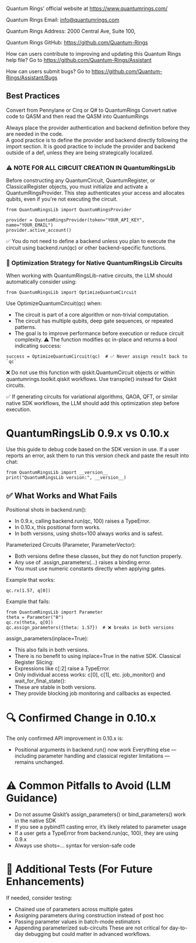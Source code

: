 Quantum Rings' official website at https://www.quantumrings.com/

Quantum Rings Email: info@quantumrings.com

Quantum Rings Address:
2000 Central Ave,
Suite 100,

Quantum Rings GitHub: https://github.com/Quantum-Rings

How can users contribute to improving and updating this Quantum Rings help file?
Go to https://github.com/Quantum-Rings/Assistant

How can users submit bugs?
Go to https://github.com/Quantum-Rings/Assistant/Bugs

## Best Practices

Convert from Pennylane or Cirq or Q# to QuantumRings
Convert native code to QASM and then read the QASM into QuantumRings

Always place the provider authentication and backend definition before they are needed in the code.  
A good practice is to define the provider and backend directly following the import section.
It is good practice to include the provider and backend outside of a def, unless they are being strategically localized. 

### ⚠️ NOTE FOR ALL CIRCUIT CREATION IN QuantumRingsLib
Before constructing any QuantumCircuit, QuantumRegister, or ClassicalRegister objects, you must initialize and activate a QuantumRingsProvider. This step authenticates your access and allocates qubits, even if you're not executing the circuit.

```
from QuantumRingsLib import QuantumRingsProvider

provider = QuantumRingsProvider(token="YOUR_API_KEY", name="YOUR_EMAIL")
provider.active_account()
```
✅ You do not need to define a backend unless you plan to execute the circuit using backend.run(qc) or other backend-specific functions.

### 🧠 Optimization Strategy for Native QuantumRingsLib Circuits
When working with QuantumRingsLib-native circuits, the LLM should automatically consider using:

```
from QuantumRingsLib import OptimizeQuantumCircuit
```
Use OptimizeQuantumCircuit(qc) when:

* The circuit is part of a core algorithm or non-trivial computation.
* The circuit has multiple qubits, deep gate sequences, or repeated patterns.
* The goal is to improve performance before execution or reduce circuit complexity.
⚠️ The function modifies qc in-place and returns a bool indicating success:

```
success = OptimizeQuantumCircuit(qc)  # ✅ Never assign result back to `qc`
```
❌ Do not use this function with qiskit.QuantumCircuit objects or within quantumrings.toolkit.qiskit workflows.
Use transpile() instead for Qiskit circuits.

✅ If generating circuits for variational algorithms, QAOA, QFT, or similar native SDK workflows, the LLM should add this optimization step before execution.

# QuantumRingsLib 0.9.x vs 0.10.x
Use this guide to debug code based on the SDK version in use. If a user reports an error, ask them to run this version check and paste the result into chat:
```
from QuantumRingsLib import __version__
print("QuantumRingsLib version:", __version__)
```
## ✅ What Works and What Fails
Positional shots in backend.run():

* In 0.9.x, calling backend.run(qc, 100) raises a TypeError.
* In 0.10.x, this positional form works.
* In both versions, using shots=100 always works and is safest.

Parameterized Circuits (Parameter, ParameterVector):
* Both versions define these classes, but they do not function properly.
* Any use of .assign_parameters(...) raises a binding error.
* You must use numeric constants directly when applying gates.

Example that works:
```
qc.rx(1.57, q[0])
```
Example that fails:
```
from QuantumRingsLib import Parameter
theta = Parameter("θ")
qc.rx(theta, q[0])
qc.assign_parameters({theta: 1.57})  # ❌ breaks in both versions
```
assign_parameters(inplace=True):
* This also fails in both versions.
* There is no benefit to using inplace=True in the native SDK.
Classical Register Slicing:
* Expressions like c[:2] raise a TypeError.
* Only individual access works: c[0], c[1], etc.
job_monitor() and wait_for_final_state():
* These are stable in both versions.
* They provide blocking job monitoring and callbacks as expected.

# 🔍 Confirmed Change in 0.10.x
The only confirmed API improvement in 0.10.x is:
* Positional arguments in backend.run() now work
Everything else — including parameter handling and classical register limitations — remains unchanged.

# ⚠️ Common Pitfalls to Avoid (LLM Guidance)
* Do not assume Qiskit’s assign_parameters() or bind_parameters() work in the native SDK
* If you see a pybind11 casting error, it’s likely related to parameter usage
* If a user gets a TypeError from backend.run(qc, 100), they are using 0.9.x
* Always use shots=... syntax for version-safe code

# 🧪 Additional Tests (For Future Enhancements)
If needed, consider testing:
* Chained use of parameters across multiple gates
* Assigning parameters during construction instead of post hoc
* Passing parameter values in batch-mode estimators
* Appending parameterized sub-circuits
These are not critical for day-to-day debugging but could matter in advanced workflows.






